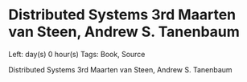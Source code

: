 # Distributed Systems 3rd Maarten van Steen, Andrew S. Tanenbaum

Left:  day(s) 0 hour(s) 
Tags: Book, Source

Distributed Systems 3rd Maarten van Steen, Andrew S. Tanenbaum